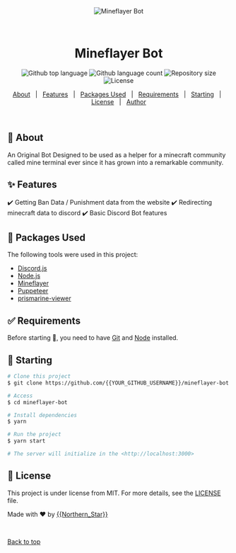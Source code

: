 <div align="center" id="top"> 
  <img src="./.github/app.gif" alt="Mineflayer Bot" />

  &#xa0;

  <!-- <a href="https://mineflayerbot.netlify.app">Demo</a> -->
</div>

<h1 align="center">Mineflayer Bot</h1>

<p align="center">
  <img alt="Github top language" src="https://img.shields.io/github/languages/top/{{Grayson-code}}/mineflayer-bot?color=56BEB8">

  <img alt="Github language count" src="https://img.shields.io/github/languages/count/{{Grayson-code}}/mineflayer-bot?color=56BEB8">

  <img alt="Repository size" src="https://img.shields.io/github/repo-size/{{Grayson-code}}/mineflayer-bot?color=56BEB8">

  <img alt="License" src="https://img.shields.io/github/license/{{Grayson-code}}/mineflayer-bot?color=56BEB8">

  <!-- <img alt="Github issues" src="https://img.shields.io/github/issues/{{Grayson-code}}/mineflayer-bot?color=56BEB8" /> -->

  <!-- <img alt="Github forks" src="https://img.shields.io/github/forks/{{Grayson-code}}/mineflayer-bot?color=56BEB8" /> -->

  <!-- <img alt="Github stars" src="https://img.shields.io/github/stars/{{Grayson-code}}/mineflayer-bot?color=56BEB8" /> -->
</p>

<!-- Status -->

<!-- <h4 align="center"> 
	🚧  Mineflayer Bot 🚀 Under construction...  🚧
</h4> 

<hr> -->

<p align="center">
  <a href="#dart-about">About</a> &#xa0; | &#xa0; 
  <a href="#sparkles-features">Features</a> &#xa0; | &#xa0;
  <a href="#rocket-technologies">Packages Used</a> &#xa0; | &#xa0;
  <a href="#white_check_mark-requirements">Requirements</a> &#xa0; | &#xa0;
  <a href="#checkered_flag-starting">Starting</a> &#xa0; | &#xa0;
  <a href="#memo-license">License</a> &#xa0; | &#xa0;
  <a href="https://github.com/{{YOUR_GITHUB_USERNAME}}" target="_blank">Author</a>
</p>

<br>

## :dart: About ##

An Original Bot Designed to be used as a helper for a minecraft community called mine terminal 
ever since it has grown into a remarkable community.

## :sparkles: Features ##

:heavy_check_mark: Getting Ban Data / Punishment data from the website
:heavy_check_mark: Redirecting minecraft data to discord
:heavy_check_mark: Basic Discord Bot features

## :rocket: Packages Used ##

The following tools were used in this project:

- [Discord.js](https://discord.js.org/#/)
- [Node.js](https://nodejs.org/en/)
- [Mineflayer](https://www.npmjs.com/package/mineflayer)
- [Puppeteer](https://npmjs.com/package/puppeteer)
- [prismarine-viewer](https://npmjs.com/package/prismarine-viewer)

## :white_check_mark: Requirements ##

Before starting :checkered_flag:, you need to have [Git](https://git-scm.com) and [Node](https://nodejs.org/en/) installed.

## :checkered_flag: Starting ##

```bash
# Clone this project
$ git clone https://github.com/{{YOUR_GITHUB_USERNAME}}/mineflayer-bot

# Access
$ cd mineflayer-bot

# Install dependencies
$ yarn

# Run the project
$ yarn start

# The server will initialize in the <http://localhost:3000>
```

## :memo: License ##

This project is under license from MIT. For more details, see the [LICENSE](LICENSE.md) file.


Made with :heart: by <a href="https://github.com/{{Grayson-code}}" target="_blank">{{Northern_Star}}</a>

&#xa0;

<a href="#top">Back to top</a>
